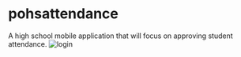 # pohsattendance

A high school mobile application that will focus on approving student attendance.
![login](C:\Users\krist\OneDrive\Documents\pohs_icons\mascot.png)
